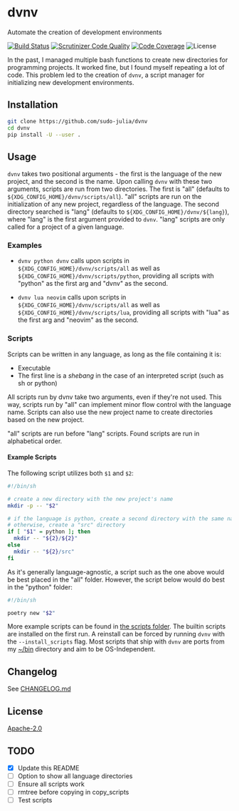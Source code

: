 # dvnv

Automate the creation of development environments

[![Build Status](https://scrutinizer-ci.com/g/sudo-julia/dvnv/badges/build.png?b=main)](https://scrutinizer-ci.com/g/sudo-julia/dvnv/build-status/main)
[![Scrutinizer Code Quality](https://scrutinizer-ci.com/g/sudo-julia/dvnv/badges/quality-score.png?b=main)](https://scrutinizer-ci.com/g/sudo-julia/dvnv/?branch=main)
[![Code Coverage](https://scrutinizer-ci.com/g/sudo-julia/dvnv/badges/coverage.png?b=main)](https://scrutinizer-ci.com/g/sudo-julia/dvnv/?branch=main)
![License](https://img.shields.io/github/license/sudo-julia/dvnv)

In the past, I managed multiple bash functions to create new directories for programming
projects. It worked fine, but I found myself repeating a lot of code. This
problem led to the creation of `dvnv`, a script manager for initializing new
development environments.

## Installation

```bash
git clone https://github.com/sudo-julia/dvnv
cd dvnv
pip install -U --user .
```

## Usage

`dvnv` takes two positional arguments - the first is the language of the new project,
and the second is the name. Upon calling `dvnv` with these two arguments,
scripts are run from two directories. The first is "all" (defaults to
`${XDG_CONFIG_HOME}/dvnv/scripts/all`). "all" scripts are run on the
initialization of any new project, regardless of the language. The second
directory searched is "lang" (defaults to `${XDG_CONFIG_HOME}/dvnv/${lang}`),
where "lang" is the first argument provided to `dvnv`. "lang" scripts are
only called for a project of a given language.

### Examples

- `dvnv python dvnv` calls upon scripts in `${XDG_CONFIG_HOME}/dvnv/scripts/all`
  as well as `${XDG_CONFIG_HOME}/dvnv/scripts/python`, providing all scripts with
  "python" as the first arg and "dvnv" as the second.

- `dvnv lua neovim` calls upon scripts in `${XDG_CONFIG_HOME}/dvnv/scripts/all`
  as well as `${XDG_CONFIG_HOME}/dvnv/scripts/lua`, providing all scripts with
  "lua" as the first arg and "neovim" as the second.

### Scripts

Scripts can be written in any language, as long as the file containing it is:

- Executable
- The first line is a _shebang_ in the case of an interpreted script (such as sh
  or python)

All scripts run by dvnv take two arguments, even if they're not used. This way,
scripts run by "all" can implement minor flow control with the language name. Scripts
can also use the new project name to create directories based on the new project.

"all" scripts are run before "lang" scripts. Found scripts are run in
alphabetical order.

#### Example Scripts

The following script utilizes both `$1` and `$2`:

```bash
#!/bin/sh

# create a new directory with the new project's name
mkdir -p -- "$2"

# if the language is python, create a second directory with the same name
# otherwise, create a "src" directory
if [ "$1" = python ]; then
  mkdir -- "${2}/${2}"
else
  mkdir -- "${2}/src"
fi
```

As it's generally language-agnostic, a script such as the one above would be
best placed in the "all" folder. However, the script below would do best in
the "python" folder:

```bash
#!/bin/sh

poetry new "$2"
```

More example scripts can be found in [the scripts folder](./scripts). The
builtin scripts are installed on the first run. A reinstall can be forced by
running `dvnv` with the `--install_scripts` flag.
Most scripts that ship with `dvnv` are ports from my [~/bin](https://github.com/sudo-julia/bin)
directory and aim to be OS-Independent.

## Changelog

See [CHANGELOG.md](./CHANGELOG.md)

## License

[Apache-2.0](./LICENSE)

## TODO

- [x] Update this README
- [ ] Option to show all language directories
- [ ] Ensure all scripts work
- [ ] rmtree before copying in copy_scripts
- [ ] Test scripts
